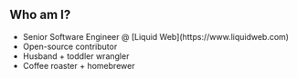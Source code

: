 ## Who am I?

* <!-- .element: class="fragment" --> Senior Software Engineer @ [Liquid Web](https://www.liquidweb.com)
* <!-- .element: class="fragment" --> Open-source contributor
* <!-- .element: class="fragment" --> Husband + toddler wrangler
* <!-- .element: class="fragment" --> Coffee roaster + homebrewer
